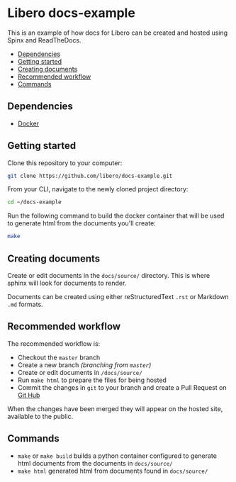 # Libero docs-example
This is an example of how docs for Libero can be created and hosted using Spinx and ReadTheDocs.

 - [Dependencies](#dependencies)
 - [Getting started](#getting-started)
 - [Creating documents](#creating-documents)
 - [Recommended workflow](#recommended-workflow)
 - [Commands](#commands)

## Dependencies
 - [Docker](https://www.docker.com/)

## Getting started
Clone this repository to your computer:
```bash
git clone https://github.com/libero/docs-example.git
```

From your CLI, navigate to the newly cloned project directory:
```bash
cd ~/docs-example
```

Run the following command to build the docker container that will be used to 
generate html from the documents you'll create:
```bash
make
```

## Creating documents
Create or edit documents in the `docs/source/` directory. This is where sphinx will
look for documents to render.

Documents can be created using either reStructuredText `.rst` or Markdown `.md` formats.

## Recommended workflow
The recommended workflow is:
 - Checkout the `master` branch
 - Create a new branch *(branching from `master`)*
 - Create or edit documents in `/docs/source/`
 - Run `make html` to prepare the files for being hosted
 - Commit the changes in `git` to your branch and create a Pull Request on [Git Hub](https://github.com/libero/docs-example)

When the changes have been merged they will appear on the hosted site, available 
to the public.

## Commands
 - `make` or `make build` builds a python container configured to generate html documents from the documents in `docs/source/`
 - `make html` generated html from documents found in `docs/source/`
